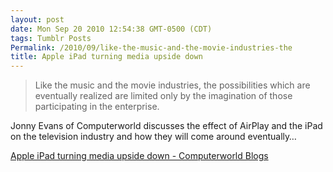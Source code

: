 ```yaml
---
layout: post
date: Mon Sep 20 2010 12:54:38 GMT-0500 (CDT)
tags: Tumblr Posts
Permalink: /2010/09/like-the-music-and-the-movie-industries-the
title: Apple iPad turning media upside down
---
```


> Like the music and the movie industries, the possibilities which are eventually realized are limited only by the imagination of those participating in the enterprise.

Jonny Evans of Computerworld discusses the effect of AirPlay and the iPad on the television industry and how they will come around eventually… 

[Apple iPad turning media upside down - Computerworld Blogs](http://blogs.computerworld.com/node/16994)
